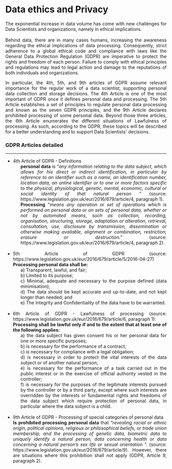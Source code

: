 # Data ethics and Privacy

<p align="justify"> The exponential increase in data volume has come with new challenges for Data Scientists and organizations, namely in ethical implications. <br><br>
Behind data, there are in many cases humans, increasing the awareness regarding the ethical implications of data processing. Consequently, strict adherence to a global ethical code and compliance with laws like the General Data Protection Regulation (GDPR) are imperative to protect the rights and freedom of each person. Failure to comply with ethical principles and regulations may lead to legal action and damage to the reputations of both individuals and organizations. </p>
  

<p align="justify"> In particular, the 4th, 5th, and 9th articles of GDPR assume relevant importance for the regular work of a data scientist, supporting personal data collection and storage decisions. The 4th Article is one of the most important of GDPR once it defines personal data and processing. The 5th Article establishes a set of principles to regulate personal data processing and known as the seven GDPR principles, and the 9th Article declares prohibited processing of some personal data. Beyond those three articles, the 6th Article enumerates the different situations of Lawfulness of processing. As such, according to the GDPR, these topics will be described for a better understanding and to support Data Scientists' decisions. </p>

### GDPR Articles detailed
--------------------------------
<ul>
 <li align="justify"> 4th Article of GDPR - Definitions      
   <ol> <b>personal data</b> is “<i>any information relating to the data subject, which allows for his direct or indirect identification, in particular by reference to an identifier such as a name, an identification number, location data, an online identifier or to one or more factors specific to the physical, physiological, genetic, mental, economic, cultural or social identity of that natural person </i>” (source: https://www.legislation.gov.uk/eur/2016/679/article/4, paragraph 1).
   </ol>
<ol><b>Processing</b> "<i>means any operation or set of operations which is performed on personal data or on sets of personal data, whether or not by automated means, such as collection, recording, organisation, structuring, storage, adaptation or alteration, retrieval, consultation, use, disclosure by transmission, dissemination or otherwise making available, alignment or combination, restriction, erasure or destruction."</i> (source: https://www.legislation.gov.uk/eur/2016/679/article/4, paragraph 2). 
   </ol>
  </li>
 <br>
 <li align="justify"> 5th Article of GDPR (source: https://www.legislation.gov.uk/eur/2016/679/article/5/2016-04-27)<br>
   <b>Processing personal data shall be: </b>
   <ol>
     a) Transparent, lawful, and fair; <br>   
     b) Limited to its purpose; <br>
     c) Minimal, adequate and necessary to the purpose defined (data minimisation); <br>
     d) The data should be kept accurate and up-to-date, and not kept longer than needed; and <br>
     e) The Integrity and Confidentiality of the data have to be warranted. <br>
   </ol>
  </li>
   <br>
  <li align="justify"> 
    6th Article of GDPR - Lawfulness of processing (source: https://www.legislation.gov.uk/eur/2016/679/article/6, paragraph 1): <br>
    <b>Processing shall be lawful only if and to the extent that at least one of the following applies:</b>
      <ol>
        a) the data subject has given consent his or her personal data for one or more specific purposes; <br>
        b) is necessary for the performance of a contract; <br>
        c) is necessary for compliance with a legal obligation; <br>
        d) is necessary in order to protect the vital interests of the data subject or of another natural person;<br>
        e) is necessary for the performance of a task carried out in the public interest or in the exercise of official authority vested in the controller; <br>
        f) is necessary for the purposes of the legitimate interests pursued by the controller or by a third party, except where such interests are overridden by the interests or fundamental rights and freedoms of the data subject which require protection of personal data, in particular where the data subject is a child. <br>
      </ol>
    </li> 
   <br>
  <li align="justify">
    9th Article of GDPR - Processing of special categories of personal data <br>
    <b> Is prohibited processing personal data </b> that “<i>revealing racial or ethnic origin, political opinions, religious or philosophical beliefs, or trade union membership, and the processing of genetic data, biometric data to uniquely identify a natural person, data concerning health or data concerning a natural person’s sex life or sexual orientation </i>”. (source: https://www.legislation.gov.uk/eur/2016/679/article/9). However, there are situations where this prohibition shall not apply (GDPR, Article 9, paragraph 2). 
  </li>
</ul>

